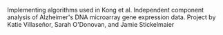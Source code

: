 Implementing algorithms used in Kong et al. Independent component analysis of Alzheimer's DNA microarray gene expression data.
Project by Katie Villaseñor, Sarah O'Donovan, and Jamie Stickelmaier

